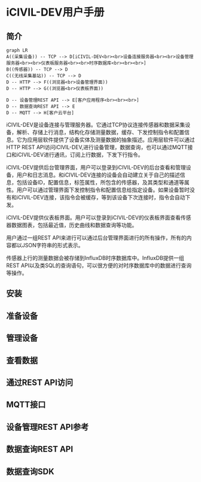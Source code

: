 # iCIVIL-DEV用户手册

## 简介

```mermaid
graph LR
A((采集设备)) -- TCP --> D[iCIVIL-DEV<br><br>设备连接服务器<br><br>设备管理服务器<br><br>仪表板服务器<br><br>时序数据库<br><br><br>]
B((传感器)) -- TCP --> D
C((无线采集基站)) -- TCP --> D
D -- HTTP --> F((浏览器<br>设备管理界面))
D -- HTTP --> G((浏览器<br>仪表板界面))

D -- 设备管理REST API --> E[客户应用程序<br><br><br>]
D -- 数据查询REST API --> E
D -- MQTT --> H[客户云平台]
```

iCIVIL-DEV是设备连接与管理服务器。它通过TCP协议连接传感器和数据采集设备，解析、存储上行消息，结构化存储测量数据，缓存、下发控制指令和配置信息。它为应用层软件提供了设备实体及测量数据的抽象描述。应用层软件可以通过HTTP REST API访问iCIVIL-DEV,进行设备管理，数据查询，也可以通过MQTT接口和iCIVIL-DEV进行通讯，订阅上行数据，下发下行指令。

iCIVIL-DEV提供后台管理界面，用户可以登录到iCIVIL-DEV的后台查看和管理设备，用户和日志消息。和iCIVIL-DEV连接的设备会自动建立关于自己的描述信息，包括设备ID，配置信息，标签属性，所包含的传感器，及其类型和通道等属性。用户可以通过管理界面下发控制指令和配置信息给指定设备。如果设备暂时没有和iCIVIL-DEV连接，该指令会被缓存，等到该设备下次连接时，指令会自动下发。

iCIVIL-DEV提供仪表板界面。用户可以登录到iCIVIL-DEV的仪表板界面查看传感器数据图表，包括最近值，历史曲线和数据查询等功能。

用户通过一组REST API来进行可以通过后台管理界面进行的所有操作，所有的内容都以JSON字符串的形式表示。

传感器上行的测量数据会被存储到InfluxDB时序数据库中。InfluxDB提供一组REST API以及类SQL的查询语句，可以很方便的对时序数据库中的数据进行查询等操作。

## 安装

## 准备设备

## 管理设备

## 查看数据

## 通过REST API访问

## MQTT接口

## 设备管理REST API参考

## 数据查询REST API

## 数据查询SDK




<!--stackedit_data:
eyJoaXN0b3J5IjpbLTIwNDc5NjY1NzZdfQ==
-->